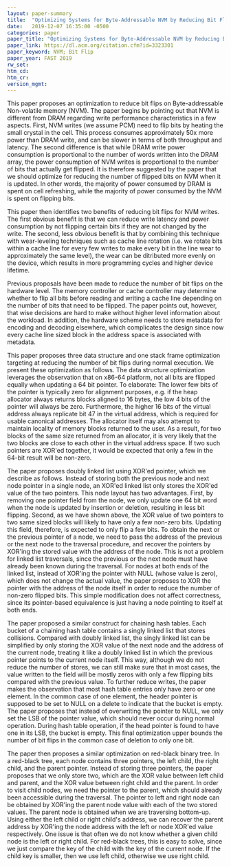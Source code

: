 ```yaml
---
layout: paper-summary
title:  "Optimizing Systems for Byte-Addressable NVM by Reducing Bit Flipping"
date:   2019-12-07 16:35:00 -0500
categories: paper
paper_title: "Optimizing Systems for Byte-Addressable NVM by Reducing Bit Flipping"
paper_link: https://dl.acm.org/citation.cfm?id=3323301
paper_keyword: NVM; Bit Flip
paper_year: FAST 2019
rw_set:
htm_cd:
htm_cr:
version_mgmt:
---
```


This paper proposes an optimization to reduce bit flips on Byte-addressable Non-volatile memory (NVM). The paper begins by
pointing out that NVM is different from DRAM regarding write performance characteristics in a few aspects. First, NVM writes 
(we assume PCM) need to flip bits by heating the small crystal in the cell. This process consumes approximately 50x more 
power than DRAM write, and can be slower in terms of both throughput and latency. The second difference is that while 
DRAM write power consumption is proportional to the number of words written into the DRAM array, the power consumption of 
NVM writes is proportional to the number of bits that actually get flipped. It is therefore suggested by the paper that we 
should optimize for reducing the number of flipped bits on NVM when it is updated. In other words, the majority of power
consumed by DRAM is spent on cell refreshing, while the majority of power consumed by the NVM is spent on flipping bits.

This paper then identifies two benefits of reducing bit flips for NVM writes. The first obvious benefit is that we can 
reduce write latency and power consumption by not flipping certain bits if they are not changed by the write. The second,
less obvious benefit is that by combining this technique with wear-leveling techniques such as cache line rotation (i.e.
we rotate bits within a cache line for every few writes to make every bit in the line wear to approximately the same level), 
the wear can be ditributed more evenly on the device, which results in more programming cycles and higher device lifetime.

Previous proposals have been made to reduce the number of bit flips on the hardware level. The memory controller or cache
controller may determine whether to flip all bits before reading and writing a cache line depending on the number of bits
that need to be flipped. The paper points out, however, that wise decisions are hard to make without higher level information
about the workload. In addition, the hardware scheme needs to store metadata for encoding and decoding elsewhere, which 
complicates the design since now every cache line sized block in the address space is associated with metadata.

This paper proposes three data structure and one stack frame optimization targeting at reducing the number of bit flips
during normal execution. We present these optimization as follows. The data structure optimization leverages the observation
that on x86-64 platform, not all bits are flipped equally when updating a 64 bit pointer. To elaborate: The lower few bits
of the pointer is typically zero for alignment purposes, e.g. if the heap allocator always returns blocks aligned to 16 bytes,
the low 4 bits of the pointer will always be zero. Furthermore, the higher 16 bits of the virtual address always replicate 
bit 47 in the virtual address, which is required for usable canonical addresses. The allocator itself may also attempt
to maintain locality of memory blocks returned to the user. As a result, for two blocks of the same size returned from 
an allocator, it is very likely that the two blocks are close to each other in the virtual address space. If two such
pointers are XOR'ed together, it would be expected that only a few in the 64-bit result will be non-zero. 

The paper proposes doubly linked list using XOR'ed pointer, which we describe as follows. Instead of storing both the 
previous node and next node pointer in a single node, an XOR'ed linked list only stores the XOR'ed value of the two pointers.
This node layout has two advantages. First, by removing one pointer field from the node, we only update one 64 bit word
when the node is updated by insertion or deletion, resulting in less bit flipping. Second, as we have shown above, the XOR
value of two pointers to two same sized blocks will likely to have only a few non-zero bits. Updating this field, therefore, 
is expected to only flip a few bits. To obtain the next or the previous pointer of a node, we need to pass the address
of the previous or the next node to the traversal procedure, and recover the pointers by XOR'ing the stored value with
the address of the node. This is not a problem for linked list traversals, since the previous or the next node must have 
already been known during the traversal. For nodes at both ends of the linked list, instead of XOR'ing the pointer with 
NULL (whose value is zero), which does not change the actual value, the paper proposes to XOR the pointer with the address
of the node itself in order to reduce the number of non-zero flipped bits. This simple modification does not affect correctness,
since its pointer-based equivalence is just having a node pointing to itself at both ends.

The paper proposed a similar construct for chaining hash tables. Each bucket of a chaining hash table contains a singly 
linked list that stores collisions. Compared with doubly linked list, the singly linked list can be simplified by only
storing the XOR value of the next node and the address of the current node, treating it like a doubly linked list 
in which the previous pointer points to the current node itself. This way, although we do not reduce the number 
of stores, we can still make sure that in most cases, the value written to the field will be mostly zeros with only
a few flipping bits compared with the previous value. To further reduce writes, the paper makes the observation that
most hash table entries only have zero or one element. In the common case of one element, the header pointer is supposed 
to be set to NULL on a delete to indicate that the bucket is empty. The paper proposes that instead of overwriting
the pointer to NULL, we only set the LSB of the pointer value, which should never occur during normal operation. During
hash table operation, if the head pointer is found to have one in its LSB, the bucket is empty. This final optimization
upper bounds the number of bit flips in the common case of deletion to only one bit.

The paper then proposes a similar optimization on red-black binary tree. In a red-black tree, each node contains three
pointers, the left child, the right child, and the parent pointer. Instead of storing three pointers, the paper proposes
that we only store two, which are the XOR value between left child and parent, and the XOR value between right child and 
the parent. In order to visit child nodes, we need the pointer to the parent, which should already been accessible
during the traversal. The pointer to left and right node can be obtained by XOR'ing the parent node value with each
of the two stored values. The parent node is obtained when we are traversing bottom-up. Using either the left child
or right child's address, we can recover the parent address by XOR'ing the node address with the left or node XOR'ed
value respectively. One issue is that often we do not know whether a given child node is the left or right child. For 
red-black trees, this is easy to solve, since we just compare the key of the child with the key of the current node. If
the child key is smaller, then we use left child, otherwise we use right child.

